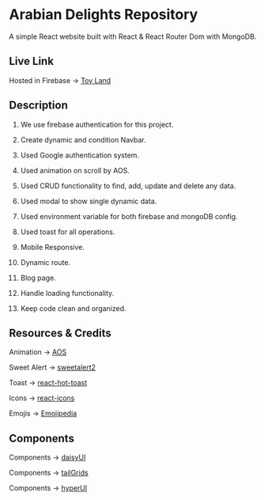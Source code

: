 # Arabian Delights Repository

A simple React website built with React & React Router Dom with MongoDB.

## Live Link

Hosted in Firebase -> [Toy Land](https://toy-land-126fb.web.app/)

## Description

1. We use firebase authentication for this project.

2. Create dynamic and condition Navbar.

3. Used Google authentication system.

4. Used animation on scroll by AOS.

5. Used CRUD functionality to find, add, update and delete any data.

6. Used modal to show single dynamic data.

7. Used environment variable for both firebase and mongoDB config.

8. Used toast for all operations.

9. Mobile Responsive.

10. Dynamic route.

11. Blog page.

12. Handle loading functionality.

13. Keep code clean and organized.

## Resources & Credits

Animation -> [AOS](https://michalsnik.github.io/aos/)

Sweet Alert -> [sweetalert2](https://sweetalert2.github.io/)

Toast -> [react-hot-toast](https://react-hot-toast.com/)

Icons -> [react-icons](https://react-icons.github.io/react-icons)

Emojis -> [Emojipedia](https://emojipedia.org/)

## Components

Components -> [daisyUI](https://daisyui.com/)

Components -> [tailGrids](https://tailgrids.com/)

Components -> [hyperUI](https://www.hyperui.dev/)
